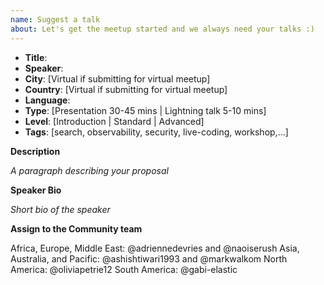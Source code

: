 ```yaml
---
name: Suggest a talk
about: Let's get the meetup started and we always need your talks :)
---
```


* **Title**:
* **Speaker**:
* **City**: [Virtual if submitting for virtual meetup]
* **Country**: [Virtual if submitting for virtual meetup]
* **Language**:
* **Type**: [Presentation 30-45 mins | Lightning talk 5-10 mins]
* **Level**: [Introduction | Standard | Advanced]
* **Tags**: [search, observability, security, live-coding, workshop,...]


**Description**

*A paragraph describing your proposal*


**Speaker Bio**

*Short bio of the speaker*

**Assign to the Community team**

Africa, Europe, Middle East: @adriennedevries and @naoiserush
Asia, Australia, and Pacific: @ashishtiwari1993 and @markwalkom
North America: @oliviapetrie12
South America: @gabi-elastic

